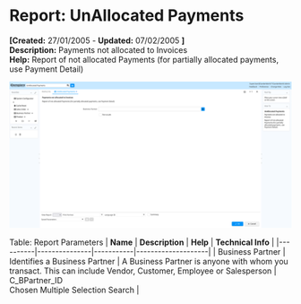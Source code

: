 # Report: UnAllocated Payments

**[Created:** 27/01/2005 - **Updated:** 07/02/2005 **]**  
**Description:** Payments not allocated to Invoices  
**Help:** Report of not allocated Payments (for partially allocated payments, use Payment Detail)  

![](/img/docs/manual/UnAllocatedPayments-Report_iDempiere_v12.0.0.png)

Table: Report Parameters
| **Name** | **Description** | **Help** | **Technical Info** |
|----------|---------------|-----------|--------------------|
| Business Partner | Identifies a Business Partner | A Business Partner is anyone with whom you transact.  This can include Vendor, Customer, Employee or Salesperson | C_BPartner_ID<br/>Chosen Multiple Selection Search | 


